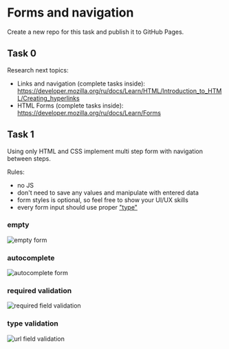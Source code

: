 # Forms and navigation

Create a new repo for this task and publish it to GitHub Pages.

## Task 0
Research next topics:
- Links and navigation (complete tasks inside): https://developer.mozilla.org/ru/docs/Learn/HTML/Introduction_to_HTML/Creating_hyperlinks
- HTML Forms (complete tasks inside): https://developer.mozilla.org/ru/docs/Learn/Forms

## Task 1
Using only HTML and CSS implement multi step form with navigation between steps.

Rules:
- no JS
- don't need to save any values and manipulate with entered data
- form styles is optional, so feel free to show your UI/UX skills
- every form input should use proper ["type"](https://www.w3schools.com/html/html_form_input_types.asp)

### empty
![empty form](https://user-images.githubusercontent.com/28801003/167963161-ee2b9897-5251-4f73-baf8-2622447305bc.png)

### autocomplete
![autocomplete form](https://user-images.githubusercontent.com/28801003/167963343-702b6497-b2b5-4954-8658-23b1c1b8104f.png)

### required validation
![required field validation](https://user-images.githubusercontent.com/28801003/167963648-40064ca1-f30c-49f4-91f6-9c3720bf0be6.png)

### type validation
![url field validation](https://user-images.githubusercontent.com/28801003/167963527-e17b7845-f478-4279-8b7f-22cbbb23119c.png)
